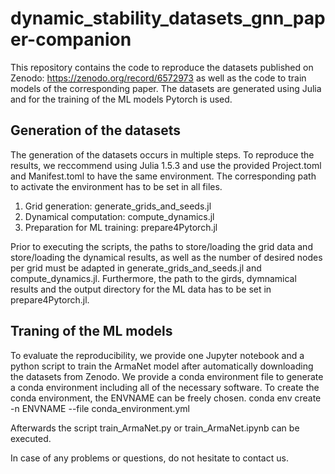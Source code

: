 # dynamic_stability_datasets_gnn_paper-companion

This repository contains the code to reproduce the datasets published on Zenodo: https://zenodo.org/record/6572973 as well as the code to train models of the corresponding paper. The datasets are generated using Julia and for the training of the ML models Pytorch is used.


## Generation of the datasets
The generation of the datasets occurs in multiple steps. To reproduce the results, we reccommend using Julia 1.5.3 and use the provided Project.toml and Manifest.toml to have the same environment. The corresponding path to activate the environment has to be set in all files.

1. Grid generation: generate_grids_and_seeds.jl
2. Dynamical computation: compute_dynamics.jl
3. Preparation for  ML training: prepare4Pytorch.jl

Prior to executing the scripts, the paths to store/loading the grid data and store/loading the dynamical results, as well as the number of desired nodes per grid must be adapted in generate_grids_and_seeds.jl and compute_dynamics.jl. Furthermore, the path to the girds, dymnamical results and the output directory for the ML data has to be set in prepare4Pytorch.jl.

## Traning of the ML models
To evaluate the reproducibility, we provide one Jupyter notebook and a python script to train the ArmaNet model after automatically downloading the datasets from Zenodo. We provide a conda environment file to generate a conda environment including all of the necessary software. 
To create the conda environment, the ENVNAME can be freely chosen.
conda env create -n ENVNAME --file conda_environment.yml

Afterwards the script train_ArmaNet.py or train_ArmaNet.ipynb can be executed.


In case of any problems or questions, do not hesitate to contact us.
